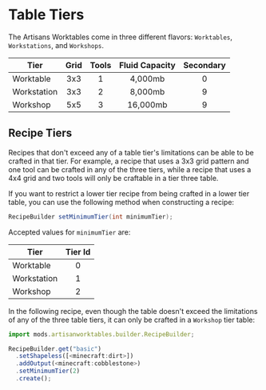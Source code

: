 # Table Tiers

The Artisans Worktables come in three different flavors: `Worktables`, `Workstations`, and `Workshops`.

| Tier        | Grid | Tools | Fluid Capacity | Secondary |
|-------------|:----:|:-----:|:--------------:|:---------:|
| Worktable   | 3x3  | 1     | 4,000mb        | 0         |
| Workstation | 3x3  | 2     | 8,000mb        | 9         |
| Workshop    | 5x5  | 3     | 16,000mb       | 9         |

## Recipe Tiers

Recipes that don't exceed any of a table tier's limitations can be able to be crafted in that tier. For example, a recipe that uses a 3x3 grid pattern and one tool can be crafted in any of the three tiers, while a recipe that uses a 4x4 grid and two tools will only be craftable in a tier three table.

If you want to restrict a lower tier recipe from being crafted in a lower tier table, you can use the following method when constructing a recipe:

```java
RecipeBuilder setMinimumTier(int minimumTier);
```

Accepted values for `minimumTier` are:

| Tier        | Tier Id |
|-------------|:-------:|
| Worktable   | 0       |
| Workstation | 1       |
| Workshop    | 2       |

In the following recipe, even though the table doesn't exceed the limitations of any of the three table tiers, it can only be crafted in a `Workshop` tier table:

```js
import mods.artisanworktables.builder.RecipeBuilder;

RecipeBuilder.get("basic")
  .setShapeless([<minecraft:dirt>])
  .addOutput(<minecraft:cobblestone>)
  .setMinimumTier(2)
  .create();
```
